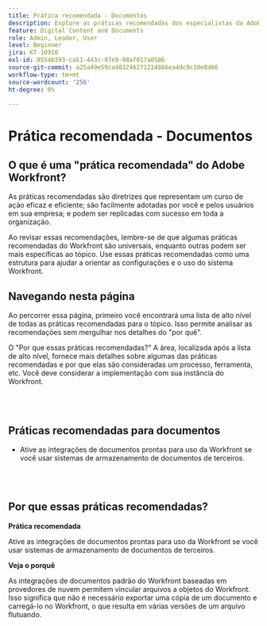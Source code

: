 ```yaml
---
title: Prática recomendada - Documentos
description: Explore as práticas recomendadas dos especialistas da Adobe Workfront para configurar, gerenciar e usar documentos no Workfront.
feature: Digital Content and Documents
role: Admin, Leader, User
level: Beginner
jira: KT-10910
exl-id: 0554b393-ca51-443c-97e9-98af017a0586
source-git-commit: a25a49e59ca483246271214886ea4dc9c10e8d66
workflow-type: tm+mt
source-wordcount: '256'
ht-degree: 0%

---
```


# Prática recomendada - Documentos

## O que é uma &quot;prática recomendada&quot; do Adobe Workfront?

As práticas recomendadas são diretrizes que representam um curso de ação eficaz e eficiente; são facilmente adotadas por você e pelos usuários em sua empresa; e podem ser replicadas com sucesso em toda a organização.

Ao revisar essas recomendações, lembre-se de que algumas práticas recomendadas do Workfront são universais, enquanto outras podem ser mais específicas ao tópico. Use essas práticas recomendadas como uma estrutura para ajudar a orientar as configurações e o uso do sistema Workfront.

## Navegando nesta página

Ao percorrer essa página, primeiro você encontrará uma lista de alto nível de todas as práticas recomendadas para o tópico. Isso permite analisar as recomendações sem mergulhar nos detalhes do &quot;por quê&quot;.

O &quot;Por que essas práticas recomendadas?&quot; A área, localizada após a lista de alto nível, fornece mais detalhes sobre algumas das práticas recomendadas e por que elas são consideradas um processo, ferramenta, etc. Você deve considerar a implementação com sua instância do Workfront.

</br>
</br>

## Práticas recomendadas para documentos

* Ative as integrações de documentos prontas para uso da Workfront se você usar sistemas de armazenamento de documentos de terceiros.

</br>
</br>

## Por que essas práticas recomendadas?

**Prática recomendada**

Ative as integrações de documentos prontas para uso da Workfront se você usar sistemas de armazenamento de documentos de terceiros.

**Veja o porquê**

As integrações de documentos padrão do Workfront baseadas em provedores de nuvem permitem vincular arquivos a objetos do Workfront. Isso significa que não é necessário exportar uma cópia de um documento e carregá-lo no Workfront, o que resulta em várias versões de um arquivo flutuando.
